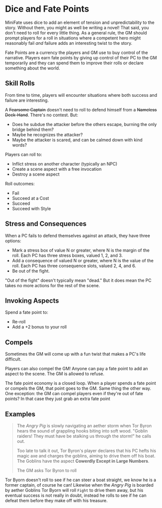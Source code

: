 ---
---
# Dice and Fate Points

<!--- TODO: better name.

- Deciding What Happens
- Narrative Control
- Game Mechanics
- Mechanics
- Taking Action
- Resolving Conflicts

-->

MiniFate uses dice to add an element of tension and unpredictability to the story.
Without them, you might as well be writing a novel!
That said, you don't need to roll for every little thing. 
As a general rule, the GM should prompt players for a roll in situations where a competent hero might reasonably fail *and* failure adds an interesting twist to the story.

Fate Points are a currency the players and GM use to buy control of the
narrative. Players earn fate points by giving up control of their PC to the GM
temporarily and they can spend them to improve their rolls or declare
something about the world.

## Skill Rolls

From time to time, players will encounter situations where both success and failure are interesting.

A ~~Fearsome Captain~~ doesn't need to roll to defend himself from a
~~Nameless Deck-Hand~~. There's no contest. But:

- Does he subdue the attacker before the others escape, burning the only bridge behind them?
- Maybe he recognizes the attacker?
- Maybe the attacker is scared, and can be calmed down with kind words?

Players can roll to:

- Inflict stress on another character (typically an NPC)
- Create a scene aspect with a free invocation
- Destroy a scene aspect

Roll outcomes:

- Fail
- Succeed at a Cost
- Succeed
- Succeed with Style

## Stress and Consequences

When a PC fails to defend themselves against an attack, they have three options:

- Mark a stress box of value N or greater, where N is the margin of the roll. Each PC has three stress boxes, valued 1, 2, and 3.
- Add a consequence of valued N or greater, where N is the value of the roll. Each PC has three consequence slots, valued 2, 4, and 6.
- Be out of the fight.

"Out of the fight" doesn't typically mean "dead." But it does mean the PC takes no more actions for the rest of the scene.

## Invoking Aspects

Spend a fate point to:

- Re-roll
- Add a +2 bonus to your roll

<!--- TODO: is two options dumb? -->

## Compels

Sometimes the GM will come up with a fun twist that makes a PC's life difficult.

Players can also compel the GM! Anyone can pay a fate point to add an aspect to the scene. The GM is allowed to refuse.

The fate point economy is a closed loop. When a player spends a fate point or compels the GM, that point goes to the GM. Same thing the other way. One exception: the GM can compel players even if they're out of fate points? In that case they just grab an extra fate point


## Examples

<!-- TODO: Where does this go? -->

> The _Angry Pig_ is slowly navigating an aether storm when Tor Byron hears
> the sound of grappling hooks biting into soft wood. "Goblin raiders! They
> must have be stalking us through the storm!" he calls out.
>
> Too late to talk it out, Tor Byron's player declares that his PC hefts his
> magic axe and charges the goblins, aiming to drive them off his boat. The
> Goblins have the aspect **Cowerdly Except in Large Numbers**.
>
> The GM asks Tor Byron to roll

Tor Byorn doesn't roll to see if he can steer a boat straight, we know he is a
former captain, of course he can! Likewise when the _Angry Pig_ is boarded by
aether Goblins Tor Byorn will roll `Fight` to drive them away, but his
eventual success is not really in doubt, instead he rolls to see if he can
defeat them before they make off with his treasure.
